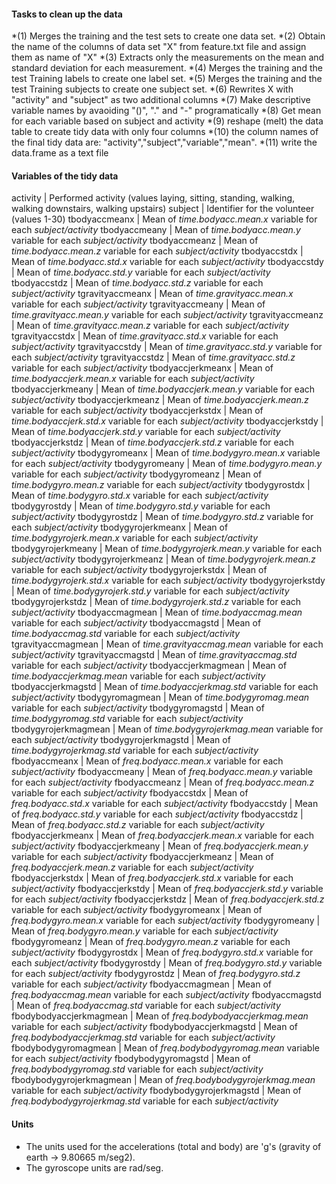 #### Tasks to clean up the data
*(1) Merges the training and the test sets to create one data set. 
*(2) Obtain the name of the columns of data set "X" from feature.txt file and assign them as name of "X" 
*(3) Extracts only the measurements on the mean and standard deviation for each measurement. 
*(4) Merges the training and the test Training labels to create one label set. 
*(5) Merges the training and the test Training subjects to create one subject set. 
*(6) Rewrites X with "activity" and "subject" as two additional columns 
*(7) Make descriptive variable names by avaoiding "()", "." and "-" programatically 
*(8) Get mean for each variable based on subject and activity 
*(9) reshape (melt) the data table to create tidy data with only four columns 
*(10) the column names of the final tidy data are: "activity","subject","variable","mean". 
*(11) write the data.frame as a text file

#### Variables of the tidy data

activity	                |	Performed activity (values laying, sitting, standing, walking, walking downstairs, walking upstairs)
subject	                        |	Identifier for the volunteer (values 1-30)
tbodyaccmeanx	                |	Mean of *time.bodyacc.mean.x* variable for each *subject/activity* 
tbodyaccmeany	                |	Mean of *time.bodyacc.mean.y* variable for each *subject/activity* 
tbodyaccmeanz	                |	Mean of *time.bodyacc.mean.z* variable for each *subject/activity* 
tbodyaccstdx	                |	Mean of *time.bodyacc.std.x* variable for each *subject/activity* 
tbodyaccstdy	                |	Mean of *time.bodyacc.std.y* variable for each *subject/activity* 
tbodyaccstdz	                |	Mean of *time.bodyacc.std.z* variable for each *subject/activity* 
tgravityaccmeanx	        |	Mean of *time.gravityacc.mean.x* variable for each *subject/activity* 
tgravityaccmeany	        |	Mean of *time.gravityacc.mean.y* variable for each *subject/activity* 
tgravityaccmeanz	        |	Mean of *time.gravityacc.mean.z* variable for each *subject/activity* 
tgravityaccstdx	                |	Mean of *time.gravityacc.std.x* variable for each *subject/activity* 
tgravityaccstdy	                |	Mean of *time.gravityacc.std.y* variable for each *subject/activity* 
tgravityaccstdz	                |	Mean of *time.gravityacc.std.z* variable for each *subject/activity* 
tbodyaccjerkmeanx	        |	Mean of *time.bodyaccjerk.mean.x* variable for each *subject/activity* 
tbodyaccjerkmeany	        |	Mean of *time.bodyaccjerk.mean.y* variable for each *subject/activity* 
tbodyaccjerkmeanz	        |	Mean of *time.bodyaccjerk.mean.z* variable for each *subject/activity* 
tbodyaccjerkstdx	        |	Mean of *time.bodyaccjerk.std.x* variable for each *subject/activity* 
tbodyaccjerkstdy	        |	Mean of *time.bodyaccjerk.std.y* variable for each *subject/activity* 
tbodyaccjerkstdz	        |	Mean of *time.bodyaccjerk.std.z* variable for each *subject/activity* 
tbodygyromeanx	                |	Mean of *time.bodygyro.mean.x* variable for each *subject/activity* 
tbodygyromeany	                |	Mean of *time.bodygyro.mean.y* variable for each *subject/activity* 
tbodygyromeanz	                |	Mean of *time.bodygyro.mean.z* variable for each *subject/activity* 
tbodygyrostdx	                |	Mean of *time.bodygyro.std.x* variable for each *subject/activity* 
tbodygyrostdy	                |	Mean of *time.bodygyro.std.y* variable for each *subject/activity* 
tbodygyrostdz	                |	Mean of *time.bodygyro.std.z* variable for each *subject/activity* 
tbodygyrojerkmeanx	        |	Mean of *time.bodygyrojerk.mean.x* variable for each *subject/activity* 
tbodygyrojerkmeany	        |	Mean of *time.bodygyrojerk.mean.y* variable for each *subject/activity* 
tbodygyrojerkmeanz	        |	Mean of *time.bodygyrojerk.mean.z* variable for each *subject/activity* 
tbodygyrojerkstdx	        |	Mean of *time.bodygyrojerk.std.x* variable for each *subject/activity* 
tbodygyrojerkstdy	        |	Mean of *time.bodygyrojerk.std.y* variable for each *subject/activity* 
tbodygyrojerkstdz	        |	Mean of *time.bodygyrojerk.std.z* variable for each *subject/activity* 
tbodyaccmagmean	                |	Mean of *time.bodyaccmag.mean* variable for each *subject/activity* 
tbodyaccmagstd	                |	Mean of *time.bodyaccmag.std* variable for each *subject/activity* 
tgravityaccmagmean	        |	Mean of *time.gravityaccmag.mean* variable for each *subject/activity* 
tgravityaccmagstd	        |	Mean of *time.gravityaccmag.std* variable for each *subject/activity* 
tbodyaccjerkmagmean	        |	Mean of *time.bodyaccjerkmag.mean* variable for each *subject/activity* 
tbodyaccjerkmagstd	        |	Mean of *time.bodyaccjerkmag.std* variable for each *subject/activity* 
tbodygyromagmean	        |	Mean of *time.bodygyromag.mean* variable for each *subject/activity* 
tbodygyromagstd	                |	Mean of *time.bodygyromag.std* variable for each *subject/activity* 
tbodygyrojerkmagmean	        |	Mean of *time.bodygyrojerkmag.mean* variable for each *subject/activity* 
tbodygyrojerkmagstd	        |	Mean of *time.bodygyrojerkmag.std* variable for each *subject/activity* 
fbodyaccmeanx	                |	Mean of *freq.bodyacc.mean.x* variable for each *subject/activity* 
fbodyaccmeany	                |	Mean of *freq.bodyacc.mean.y* variable for each *subject/activity* 
fbodyaccmeanz	                |	Mean of *freq.bodyacc.mean.z* variable for each *subject/activity* 
fbodyaccstdx	                |	Mean of *freq.bodyacc.std.x* variable for each *subject/activity* 
fbodyaccstdy	                |	Mean of *freq.bodyacc.std.y* variable for each *subject/activity* 
fbodyaccstdz	                |	Mean of *freq.bodyacc.std.z* variable for each *subject/activity* 
fbodyaccjerkmeanx	        |	Mean of *freq.bodyaccjerk.mean.x* variable for each *subject/activity* 
fbodyaccjerkmeany	        |	Mean of *freq.bodyaccjerk.mean.y* variable for each *subject/activity* 
fbodyaccjerkmeanz	        |	Mean of *freq.bodyaccjerk.mean.z* variable for each *subject/activity* 
fbodyaccjerkstdx	        |	Mean of *freq.bodyaccjerk.std.x* variable for each *subject/activity* 
fbodyaccjerkstdy	        |	Mean of *freq.bodyaccjerk.std.y* variable for each *subject/activity* 
fbodyaccjerkstdz	        |	Mean of *freq.bodyaccjerk.std.z* variable for each *subject/activity* 
fbodygyromeanx	                |	Mean of *freq.bodygyro.mean.x* variable for each *subject/activity* 
fbodygyromeany	                |	Mean of *freq.bodygyro.mean.y* variable for each *subject/activity* 
fbodygyromeanz	                |	Mean of *freq.bodygyro.mean.z* variable for each *subject/activity* 
fbodygyrostdx	                |	Mean of *freq.bodygyro.std.x* variable for each *subject/activity* 
fbodygyrostdy	                |	Mean of *freq.bodygyro.std.y* variable for each *subject/activity* 
fbodygyrostdz	                |	Mean of *freq.bodygyro.std.z* variable for each *subject/activity* 
fbodyaccmagmean	                |	Mean of *freq.bodyaccmag.mean* variable for each *subject/activity* 
fbodyaccmagstd	                |	Mean of *freq.bodyaccmag.std* variable for each *subject/activity* 
fbodybodyaccjerkmagmean	        |	Mean of *freq.bodybodyaccjerkmag.mean* variable for each *subject/activity* 
fbodybodyaccjerkmagstd	        |	Mean of *freq.bodybodyaccjerkmag.std* variable for each *subject/activity* 
fbodybodygyromagmean	        |	Mean of *freq.bodybodygyromag.mean* variable for each *subject/activity* 
fbodybodygyromagstd	        |	Mean of *freq.bodybodygyromag.std* variable for each *subject/activity* 
fbodybodygyrojerkmagmean	|	Mean of *freq.bodybodygyrojerkmag.mean* variable for each *subject/activity* 
fbodybodygyrojerkmagstd	        |	Mean of *freq.bodybodygyrojerkmag.std* variable for each *subject/activity* 

#### Units
* The units used for the accelerations (total and body) are 'g's (gravity of earth -> 9.80665 m/seg2).
* The gyroscope units are rad/seg.
